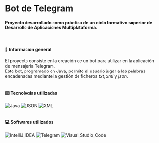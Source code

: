 # Bot de Telegram
#### Proyecto desarrollado como práctica de un ciclo formativo superior de Desarrollo de Aplicaciones Multiplataforma.<br/>
<br/>

#### 📜 Información general
El proyecto consiste en la creación de un bot para utilizar en la aplicación de mensajería Telegram.<br/>
Este bot, programado en Java, permite al usuario jugar a las palabras encadenadas mediante la gestión de ficheros _txt_, _xml_ y _json_.
<br/><br/>
#### ⌨️ Tecnologías utilizadas
![Java](https://img.shields.io/badge/Java-ED8B00?style=for-the-badge&logo=openjdk&logoColor=white)
![JSON](https://img.shields.io/badge/json-5E5C5C?style=for-the-badge&logo=json&logoColor=white)
![XML](https://img.shields.io/badge/xml-67A4AC?style=for-the-badge)
<br/><br/>
#### 💻 Softwares utilizados
![IntelliJ_IDEA](https://img.shields.io/badge/IntelliJ_IDEA-000000.svg?style=for-the-badge&logo=intellij-idea&logoColor=white)
![Telegram](https://img.shields.io/badge/Telegram-2CA5E0?style=for-the-badge&logo=telegram&logoColor=white)
![Visual_Studio_Code](https://img.shields.io/badge/Visual_Studio_Code-0078D4?style=for-the-badge&logo=visual%20studio%20code&logoColor=white)
